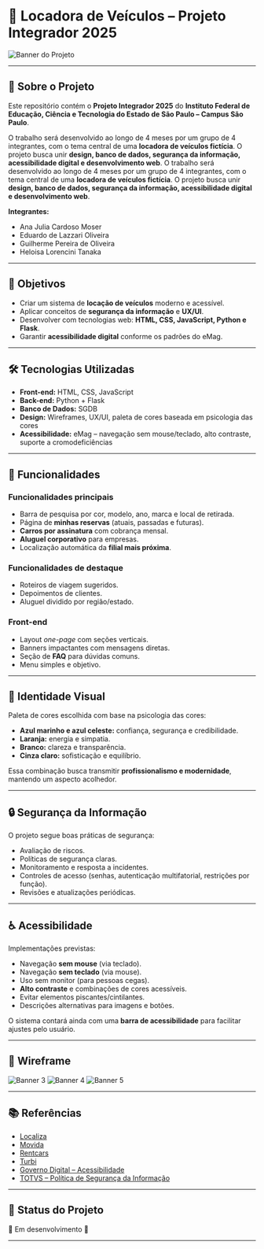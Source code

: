 # 🚗 Locadora de Veículos – Projeto Integrador 2025

![Banner do Projeto](https://github.com/ifsp-dev-projects/AutoFacil/blob/main/static/img/banner1.png)  
<!-- Substitua o caminho acima pela imagem da sua home -->

---

## 📖 Sobre o Projeto
Este repositório contém o **Projeto Integrador 2025** do **Instituto Federal de Educação, Ciência e Tecnologia do Estado de São Paulo – Campus São Paulo**.  

O trabalho será desenvolvido ao longo de 4 meses por um grupo de 4 integrantes, com o tema central de uma **locadora de veículos fictícia**. O projeto busca unir **design, banco de dados, segurança da informação, acessibilidade digital e desenvolvimento web**.
O trabalho será desenvolvido ao longo de 4 meses por um grupo de 4 integrantes, com o tema central de uma **locadora de veículos fictícia**. O projeto busca unir **design, banco de dados, segurança da informação, acessibilidade digital e desenvolvimento web**.

**Integrantes:**
- Ana Julia Cardoso Moser  
- Eduardo de Lazzari Oliveira  
- Guilherme Pereira de Oliveira  
- Heloisa Lorencini Tanaka  

---

## 🎯 Objetivos
- Criar um sistema de **locação de veículos** moderno e acessível.  
- Aplicar conceitos de **segurança da informação** e **UX/UI**.  
- Desenvolver com tecnologias web: **HTML, CSS, JavaScript, Python e Flask**.  
- Garantir **acessibilidade digital** conforme os padrões do eMag.  

---

## 🛠️ Tecnologias Utilizadas
- **Front-end:** HTML, CSS, JavaScript  
- **Back-end:** Python + Flask  
- **Banco de Dados:** SGDB  
- **Design:** Wireframes, UX/UI, paleta de cores baseada em psicologia das cores  
- **Acessibilidade:** eMag – navegação sem mouse/teclado, alto contraste, suporte a cromodeficiências  

---

## 🚀 Funcionalidades
### Funcionalidades principais
- Barra de pesquisa por cor, modelo, ano, marca e local de retirada.  
- Página de **minhas reservas** (atuais, passadas e futuras).  
- **Carros por assinatura** com cobrança mensal.  
- **Aluguel corporativo** para empresas.  
- Localização automática da **filial mais próxima**.  

### Funcionalidades de destaque
- Roteiros de viagem sugeridos.  
- Depoimentos de clientes.  
- Aluguel dividido por região/estado.  

### Front-end
- Layout *one-page* com seções verticais.  
- Banners impactantes com mensagens diretas.  
- Seção de **FAQ** para dúvidas comuns.  
- Menu simples e objetivo.  

---

## 🎨 Identidade Visual
Paleta de cores escolhida com base na psicologia das cores:  
- **Azul marinho e azul celeste:** confiança, segurança e credibilidade.  
- **Laranja:** energia e simpatia.  
- **Branco:** clareza e transparência.  
- **Cinza claro:** sofisticação e equilíbrio.  

Essa combinação busca transmitir **profissionalismo e modernidade**, mantendo um aspecto acolhedor.  

---

## 🔒 Segurança da Informação
O projeto segue boas práticas de segurança:
- Avaliação de riscos.  
- Políticas de segurança claras.  
- Monitoramento e resposta a incidentes.  
- Controles de acesso (senhas, autenticação multifatorial, restrições por função).  
- Revisões e atualizações periódicas.  

---

## ♿ Acessibilidade
Implementações previstas:
- Navegação **sem mouse** (via teclado).  
- Navegação **sem teclado** (via mouse).  
- Uso sem monitor (para pessoas cegas).  
- **Alto contraste** e combinações de cores acessíveis.  
- Evitar elementos piscantes/cintilantes.  
- Descrições alternativas para imagens e botões.  

O sistema contará ainda com uma **barra de acessibilidade** para facilitar ajustes pelo usuário.  

---

## 📐 Wireframe
![Banner 3](https://github.com/ifsp-dev-projects/AutoFacil/blob/main/static/img/banner%203.png)
![Banner 4](https://github.com/ifsp-dev-projects/AutoFacil/blob/main/static/img/banner%202.png)
![Banner 5](https://github.com/ifsp-dev-projects/AutoFacil/blob/main/static/img/aluguel%20mensal.png)

---

## 📚 Referências
- [Localiza](https://www.localiza.com/)  
- [Movida](https://www.movida.com.br/)  
- [Rentcars](https://www.rentcars.com/pt-br/)  
- [Turbi](https://turbi.com.br/)  
- [Governo Digital – Acessibilidade](https://www.gov.br/governodigital/pt-br/acessibilidade-e-usuario/acessibilidade-digital)  
- [TOTVS – Política de Segurança da Informação](https://www.totvs.com/blog/gestao-para-assinatura-de-documentos/politica-de-seguranca-da-informacao/)  

---

## 📌 Status do Projeto
🚧 Em desenvolvimento 🚧  

---

